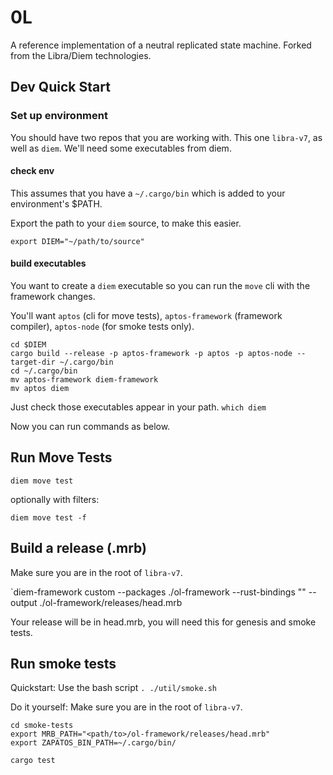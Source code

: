 # 0L

A reference implementation of a neutral replicated state machine. Forked from the Libra/Diem technologies.

## Dev Quick Start

### Set up environment

You should have two repos that you are working with. This one `libra-v7`, as well as `diem`. We'll need some executables from diem.

#### check env
This assumes that you have a `~/.cargo/bin` which is added to your environment's $PATH.

Export the path to your `diem` source, to make this easier.

`export DIEM="~/path/to/source"`
#### build executables
You want to create a `diem` executable so you can run the `move` cli with the framework changes.

You'll want `aptos` (cli for move tests), `aptos-framework` (framework compiler), `aptos-node` (for smoke tests only).

```
cd $DIEM
cargo build --release -p aptos-framework -p aptos -p aptos-node --target-dir ~/.cargo/bin
cd ~/.cargo/bin
mv aptos-framework diem-framework
mv aptos diem
```

Just check those executables appear in your path.
`which diem`

Now you can run commands as below.
## Run Move Tests

`diem move test`


optionally with filters:

`diem move test -f`

## Build a release (.mrb)

Make sure you are in the root of `libra-v7`.

`diem-framework custom --packages ./ol-framework --rust-bindings "" --output ./ol-framework/releases/head.mrb

Your release will be in head.mrb, you will need this for genesis and smoke tests.

## Run smoke tests

Quickstart: Use the bash script `. ./util/smoke.sh`

Do it yourself:
Make sure you are in the root of `libra-v7`.

```
cd smoke-tests
export MRB_PATH="<path/to>/ol-framework/releases/head.mrb"
export ZAPATOS_BIN_PATH=~/.cargo/bin/

cargo test

```

